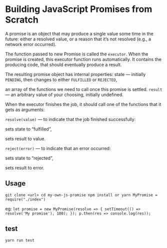 # Building JavaScript Promises from Scratch

A promise is an object that may produce a single value some time in the future: either a resolved value, or a reason that it’s not resolved (e.g., a network error occurred).

The function passed to new Promise is called the `executor`. When the promise is created, this executor function runs automatically. It contains the producing code, that should eventually produce a result.

The resulting promise object has internal properties:
state — initially `PENDING`, then changes to either `FULFILLED` or `REJECTED`,

an array of the functions we need to call once this promise is settled.
`result` — an arbitrary value of your choosing, initially undefined.

When the executor finishes the job, it should call one of the functions that it gets as arguments:

`resolve(value)` — to indicate that the job finished successfully:

sets state to “fulfilled”,

sets result to value.

`reject(error)` — to indicate that an error occurred:

sets state to “rejected”,

sets result to error.

## Usage

` git clone <url>
cd my-own-js-promise
npm install or yarn
MyPromise = require("./index") `

eg:
`let promise = new MyPromise(resolve => { setTimeout(() => resolve('My promise'), 100); }); p.then(res => console.log(res));`

## test
`yarn run test`

